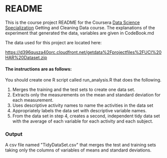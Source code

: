# README 

This is the course project README for the Coursera 
[Data Science Specialization](https://www.coursera.org/specialization/jhudatascience/1?utm_medium=listingPage) 
Getting and Cleaning Data course.  The explanations of the experiment 
that generated the data, variables are given in CodeBook.md 

The data used for this project are located here: 

<https://d396qusza40orc.cloudfront.net/getdata%2Fprojectfiles%2FUCI%20HAR%20Dataset.zip>

#### The instructions are as follows:

You should create one R script called run_analysis.R that does the
following.
 
1.  Merges the training and the test sets to create one data set.
2.  Extracts only the measurements on the mean and standard deviation for
each measurement. 
3.  Uses descriptive activity names to name the activities in the data set
4.  Appropriately labels the data set with descriptive variable names. 
5.  From the data set in step 4, creates a second, independent tidy data set
with the average of each variable for each activity and each subject.


### Output

A csv file named "TidyDataSet.csv" that merges the test and training
sets taking only the columns of variables of means and standard
deviations. 

